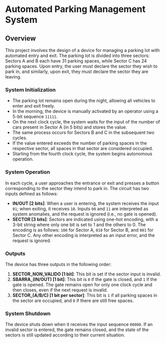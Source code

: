 # Automated Parking Management System

## Overview

This project involves the design of a device for managing a parking lot with automated entry and exit. The parking lot is divided into three sectors: Sectors A and B each have 31 parking spaces, while Sector C has 24 parking spaces. Upon entry, the user must declare the sector they wish to park in, and similarly, upon exit, they must declare the sector they are leaving.

### System Initialization

- The parking lot remains open during the night, allowing all vehicles to enter and exit freely.
- In the morning, the device is manually activated by an operator using a 5-bit sequence `11111`.
- On the next clock cycle, the system waits for the input of the number of cars present in Sector A (in 5 bits) and stores the value.
- The same process occurs for Sectors B and C in the subsequent two cycles.
- If the value entered exceeds the number of parking spaces in the respective sector, all spaces in that sector are considered occupied.
- Starting from the fourth clock cycle, the system begins autonomous operation.

### System Operation

In each cycle, a user approaches the entrance or exit and presses a button corresponding to the sector they intend to park in. The circuit has two inputs defined as follows:

- **IN/OUT [2 bits]**: When a user is entering, the system receives the input `01`; when exiting, it receives `10`. Inputs `00` and `11` are interpreted as system anomalies, and the request is ignored (i.e., no gate is opened).
- **SECTOR [3 bits]**: Sectors are indicated using one-hot encoding, with a 3-bit string where only one bit is set to 1 and the others to 0. The encoding is as follows: `100` for Sector A, `010` for Sector B, and `001` for Sector C. Any other encoding is interpreted as an input error, and the request is ignored.

### Outputs

The device has three outputs in the following order:

1. **SECTOR_NON_VALIDO [1 bit]**: This bit is set if the sector input is invalid.
2. **SBARRA_(IN/OUT) [1 bit]**: This bit is `0` if the gate is closed, and `1` if the gate is opened. The gate remains open for only one clock cycle and then closes, even if the next request is invalid.
3. **SECTOR_(A/B/C) [1 bit per sector]**: This bit is `1` if all parking spaces in the sector are occupied, and `0` if there are still free spaces.

### System Shutdown

The device shuts down when it receives the input sequence `00000`. If an invalid sector is entered, the gate remains closed, and the state of the sectors is still updated according to their current situation.


